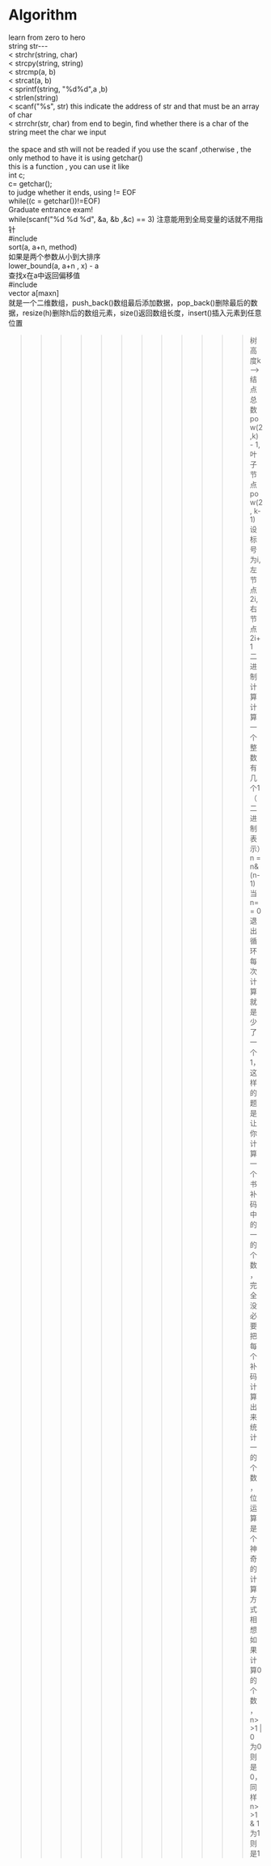 # Algorithm
learn from zero to hero</br>
string str---</br>
< strchr(string, char)</br>
< strcpy(string, string)</br>
< strcmp(a, b)</br>
< strcat(a, b)</br>
< sprintf(string, "%d%d",a ,b)</br>
< strlen(string)</br>
< scanf("%s", str) this indicate the address of str and that must be an array of char</br>
< strrchr(str, char) from end to begin, find whether there is a char of the string meet the char we input</br>
</br>
the space and sth will not be readed if you use the scanf ,otherwise , the only method to have it is using getchar()</br>
this is a function , you can use it like</br>
int c;</br>
c= getchar();</br>
to judge whether it ends, using != EOF</br>
while((c = getchar())!=EOF)</br>
Graduate entrance exam!</br>
while(scanf("%d %d %d", &a, &b ,&c) == 3)
注意能用到全局变量的话就不用指针</br>
#include<algorithm></br>
sort(a, a+n, method)</br>
如果是两个参数从小到大排序</br>
lower_bound(a, a+n , x) - a</br>
查找x在a中返回偏移值</br>
#include<vector></br>
vector <int> a[maxn]</br>
就是一个二维数组，push_back()数组最后添加数据，pop_back()删除最后的数据，resize(h)删除h后的数组元素，size()返回数组长度，insert()插入元素到任意位置</br>
>>>>>>>>>>>>树  
高度k -->  结点总数pow(2,k) - 1, 叶子节点pow(2, k-1)  
设标号为i, 左节点 2i, 右节点2i+1  
二进制计算
计算一个整数有几个1 （二进制表示） 
n = n& (n-1) 
当n== 0退出循环 
每次计算就是少了一个1，这样的题是让你计算一个书补码中的一的个数，完全没必要把每个补码计算出来统计一的个数，位运算是个神奇的计算方式 
相想如果计算0的个数，n>>1 | 0 为0 则是0，同样 n>>1 & 1为1则是1
